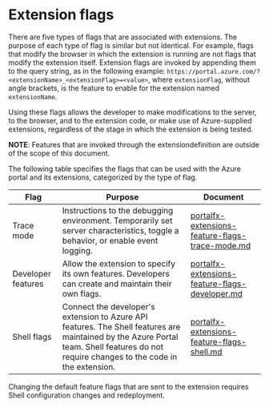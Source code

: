 
<a name="extension-flags"></a>
# Extension flags
    
There are five types of flags that are associated with extensions. The purpose of each type of flag is similar but not identical. For example, flags that modify the browser in which the extension is running are not  flags that modify the extension itself. Extension flags are invoked by appending them to the query string, as in the following example: `https://portal.azure.com/?<extensionName>_<extensionFlag>=<value>`, where ```extensionFlag```, without angle brackets, is the feature to enable for the extension named `extensionName`.

Using these flags allows the developer to make modifications to the server, to the browser, and to the extension code, or make use of Azure-supplied extensions, regardless of the stage in which the extension is being tested.  

**NOTE**: Features that are invoked through the extensiondefinition are outside of the scope of this document.

The following table specifies the flags that can be used with the Azure portal and its extensions, categorized by the type of flag.

| Flag | Purpose | Document | 
| -- | -- | -- |
| Trace mode | Instructions to the debugging environment. Temporarily set server characteristics, toggle a behavior, or enable event logging. | [portalfx-extensions-feature-flags-trace-mode.md](portalfx-extensions-feature-flags-trace-mode.md) |
| Developer features | Allow the extension to specify its own features. Developers can create and maintain their own flags. |  [portalfx-extensions-feature-flags-developer.md](portalfx-extensions-feature-flags-developer.md)  |
| Shell flags | Connect the developer's extension to Azure API features. The Shell features are maintained by the Azure Portal team. Shell features do not require changes to the code in the extension. |  [portalfx-extensions-feature-flags-shell.md](portalfx-extensions-feature-flags-shell.md) |


<!-- The following sentence is from portalfx-domain-based-configuration-pattern.md. -->
  Changing the default feature flags that are sent to the extension requires Shell configuration changes and redeployment.